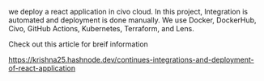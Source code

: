 we deploy a react application in civo cloud. In this project, Integration is automated and deployment is done manually. We use Docker, DockerHub, Civo, GitHub Actions, Kubernetes, Terraform, and Lens.

Check out this article for breif information

https://krishna25.hashnode.dev/continues-integrations-and-deployment-of-react-application
